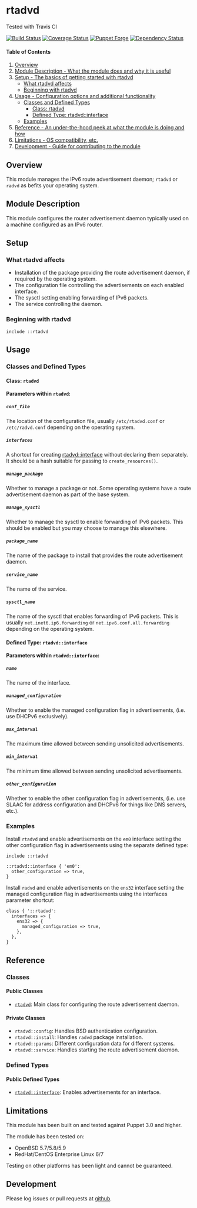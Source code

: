# rtadvd

Tested with Travis CI

[![Build Status](https://travis-ci.org/bodgit/puppet-rtadvd.svg?branch=master)](https://travis-ci.org/bodgit/puppet-rtadvd)
[![Coverage Status](https://coveralls.io/repos/bodgit/puppet-rtadvd/badge.svg?branch=master&service=github)](https://coveralls.io/github/bodgit/puppet-rtadvd?branch=master)
[![Puppet Forge](http://img.shields.io/puppetforge/v/bodgit/rtadvd.svg)](https://forge.puppetlabs.com/bodgit/rtadvd)
[![Dependency Status](https://gemnasium.com/bodgit/puppet-rtadvd.svg)](https://gemnasium.com/bodgit/puppet-rtadvd)

#### Table of Contents

1. [Overview](#overview)
2. [Module Description - What the module does and why it is useful](#module-description)
3. [Setup - The basics of getting started with rtadvd](#setup)
    * [What rtadvd affects](#what-rtadvd-affects)
    * [Beginning with rtadvd](#beginning-with-rtadvd)
4. [Usage - Configuration options and additional functionality](#usage)
    * [Classes and Defined Types](#classes-and-defined-types)
        * [Class: rtadvd](#class-rtadvd)
        * [Defined Type: rtadvd::interface](#defined-type-rtadvdinterface)
    * [Examples](#examples)
5. [Reference - An under-the-hood peek at what the module is doing and how](#reference)
5. [Limitations - OS compatibility, etc.](#limitations)
6. [Development - Guide for contributing to the module](#development)

## Overview

This module manages the IPv6 route advertisement daemon; `rtadvd` or `radvd`
as befits your operating system.

## Module Description

This module configures the router advertisement daemon typically used on a
machine configured as an IPv6 router.

## Setup

### What rtadvd affects

* Installation of the package providing the route advertisement daemon, if
  required by the operating system.
* The configuration file controlling the advertisements on each enabled
  interface.
* The sysctl setting enabling forwarding of IPv6 packets.
* The service controlling the daemon.

### Beginning with rtadvd

```puppet
include ::rtadvd
```

## Usage

### Classes and Defined Types

#### Class: `rtadvd`

**Parameters within `rtadvd`:**

##### `conf_file`

The location of the configuration file, usually `/etc/rtadvd.conf` or
`/etc/radvd.conf` depending on the operating system.

##### `interfaces`

A shortcut for creating [rtadvd::interface](#defined-type-rtadvdinterface)
without declaring them separately. It should be a hash suitable for passing
to `create_resources()`.

##### `manage_package`

Whether to manage a package or not. Some operating systems have a route
advertisement daemon as part of the base system.

##### `manage_sysctl`

Whether to manage the sysctl to enable forwarding of IPv6 packets. This should
be enabled but you may choose to manage this elsewhere.

##### `package_name`

The name of the package to install that provides the route advertisement
daemon.

##### `service_name`

The name of the service.

##### `sysctl_name`

The name of the sysctl that enables forwarding of IPv6 packets. This is
usually `net.inet6.ip6.forwarding` or `net.ipv6.conf.all.forwarding`
depending on the operating system.

#### Defined Type: `rtadvd::interface`

**Parameters within `rtadvd::interface`:**

##### `name`

The name of the interface.

##### `managed_configuration`

Whether to enable the managed configuration flag in advertisements, (i.e. use
DHCPv6 exclusively).

##### `max_interval`

The maximum time allowed between sending unsolicited advertisements.

##### `min_interval`

The minimum time allowed between sending unsolicited advertisements.

##### `other_configuration`

Whether to enable the other configuration flag in advertisements, (i.e. use
SLAAC for address configuration and DHCPv6 for things like DNS servers, etc.).

### Examples

Install `rtadvd` and enable advertisements on the `em0` interface setting the
other configuration flag in advertisements using the separate defined type:

```puppet
include ::rtadvd

::rtadvd::interface { 'em0':
  other_configuration => true,
}
```

Install `radvd` and enable advertisements on the `ens32` interface setting the
managed configuration flag in advertisements using the interfaces parameter
shortcut:

```puppet
class { '::rtadvd':
  interfaces => {
    ens32 => {
      managed_configuration => true,
    },
  },
}
```

## Reference

### Classes

#### Public Classes

* [`rtadvd`](#class-rtadvd): Main class for configuring the route advertisement
  daemon.

#### Private Classes

* `rtadvd::config`: Handles BSD authentication configuration.
* `rtadvd::install`: Handles `radvd` package installation.
* `rtadvd::params`: Different configuration data for different systems.
* `rtadvd::service`: Handles starting the route advertisement daemon.

### Defined Types

#### Public Defined Types

* [`rtadvd::interface`](#defined-type-rtadvdinterface): Enables advertisements
  for an interface.

## Limitations

This module has been built on and tested against Puppet 3.0 and higher.

The module has been tested on:

* OpenBSD 5.7/5.8/5.9
* RedHat/CentOS Enterprise Linux 6/7

Testing on other platforms has been light and cannot be guaranteed.

## Development

Please log issues or pull requests at
[github](https://github.com/bodgit/puppet-rtadvd).
